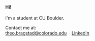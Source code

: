  #### **Hi!**  

I'm a student at CU Boulder.  

Contact me at:   
theo.bragstad@colorado.edu &nbsp;&nbsp; [LinkedIn](https://www.linkedin.com/in/theobragstad)
